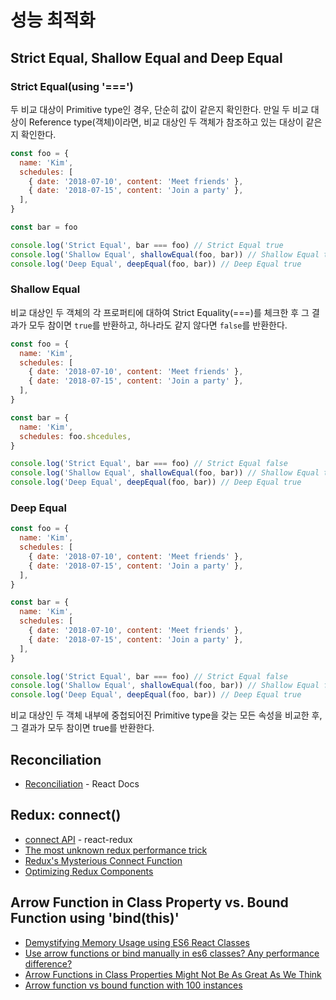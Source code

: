 # 성능 최적화

## Strict Equal, Shallow Equal and Deep Equal

### Strict Equal(using '===')

두 비교 대상이 Primitive type인 경우, 단순히 값이 같은지 확인한다. 만일 두 비교 대상이 Reference type(객체)이라면, 비교 대상인 두 객체가 참조하고 있는 대상이 같은지 확인한다.

```javascript
const foo = {
  name: 'Kim',
  schedules: [
    { date: '2018-07-10', content: 'Meet friends' },
    { date: '2018-07-15', content: 'Join a party' },
  ],
}

const bar = foo

console.log('Strict Equal', bar === foo) // Strict Equal true
console.log('Shallow Equal', shallowEqual(foo, bar)) // Shallow Equal true
console.log('Deep Equal', deepEqual(foo, bar)) // Deep Equal true
```

### Shallow Equal

비교 대상인 두 객체의 각 프로퍼티에 대하여 Strict Equality(===)를 체크한 후 그 결과가 모두 참이면 `true`를 반환하고, 하나라도 같지 않다면 `false`를 반환한다.

```javascript
const foo = {
  name: 'Kim',
  schedules: [
    { date: '2018-07-10', content: 'Meet friends' },
    { date: '2018-07-15', content: 'Join a party' },
  ],
}

const bar = {
  name: 'Kim',
  schedules: foo.shcedules,
}

console.log('Strict Equal', bar === foo) // Strict Equal false
console.log('Shallow Equal', shallowEqual(foo, bar)) // Shallow Equal true
console.log('Deep Equal', deepEqual(foo, bar)) // Deep Equal true
```

### Deep Equal

```javascript
const foo = {
  name: 'Kim',
  schedules: [
    { date: '2018-07-10', content: 'Meet friends' },
    { date: '2018-07-15', content: 'Join a party' },
  ],
}

const bar = {
  name: 'Kim',
  schedules: [
    { date: '2018-07-10', content: 'Meet friends' },
    { date: '2018-07-15', content: 'Join a party' },
  ],
}

console.log('Strict Equal', bar === foo) // Strict Equal false
console.log('Shallow Equal', shallowEqual(foo, bar)) // Shallow Equal false
console.log('Deep Equal', deepEqual(foo, bar)) // Deep Equal true
```

비교 대상인 두 객체 내부에 중첩되어진 Primitive type을 갖는 모든 속성을 비교한 후, 그 결과가 모두 참이면 true를 반환한다.

## Reconciliation

* [Reconciliation](https://reactjs.org/docs/reconciliation.html) - React Docs

## Redux: connect()

* [connect API](https://github.com/reduxjs/react-redux/blob/master/docs/api.md#connectmapstatetoprops-mapdispatchtoprops-mergeprops-options) - react-redux
* [The most unknown redux performance trick](https://medium.com/@jidefr/the-most-unknown-redux-performance-trick-986fdfe871fa)
* [Redux's Mysterious Connect Function](https://medium.com/mofed/reduxs-mysterious-connect-function-526efe1122e4)
* [Optimizing Redux Components](https://medium.com/riipen-engineering/optimizing-redux-components-cbaad062abc7)

## Arrow Function in Class Property vs. Bound Function using 'bind(this)'

* [Demystifying Memory Usage using ES6 React Classes](https://medium.com/dailyjs/demystifying-memory-usage-using-es6-react-classes-d9d904bc4557)
* [Use arrow functions or bind manually in es6 classes? Any performance difference?](https://github.com/facebook/react/issues/9851)
* [Arrow Functions in Class Properties Might Not Be As Great As We Think](https://medium.com/@charpeni/arrow-functions-in-class-properties-might-not-be-as-great-as-we-think-3b3551c440b1)
* [Arrow function vs bound function with 100 instances](https://jsperf.com/arrow-function-vs-bound-function-with-100-instances)